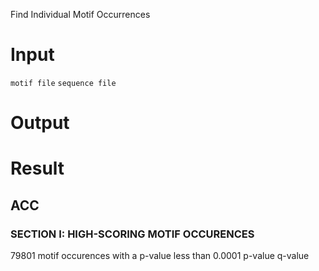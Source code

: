 Find Individual Motif Occurrences
# Input
`motif file`
`sequence file`
# Output
# Result
## ACC
### SECTION I: HIGH-SCORING MOTIF OCCURENCES
79801 motif occurences with a p-value less than 0.0001
p-value
q-value
<!--stackedit_data:
eyJoaXN0b3J5IjpbODQzODA3NDY4LC05ODQzNjgzMzMsMTkxND
c4NDkxNiwtMTY4Mzg0NTczMywxNzc4Njg3OTc5LDIwNTg4ODEx
OTVdfQ==
-->